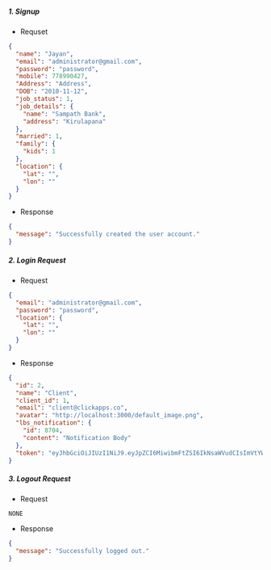 
##### 1. Signup 
- Requset
```json
{
  "name": "Jayan",
  "email": "administrator@gmail.com",
  "password": "password",
  "mobile": 778990427,
  "Address": "Address",
  "DOB": "2010-11-12",
  "job_status": 1,
  "job_details": {
    "name": "Sampath Bank",
    "address": "Kirulapana"
  },
  "married": 1,
  "family": {
    "kids": 1
  },
  "location": {
    "lat": "",
    "lon": ""
  }
}
```
- Response
```json
{
  "message": "Successfully created the user account."
}
```

##### 2. Login Request
- Request
```json
{
  "email": "administrator@gmail.com",
  "password": "password",
  "location": {
    "lat": "",
    "lon": ""
  }
}
```
- Response
```json
{
  "id": 2,
  "name": "Client",
  "client_id": 1,
  "email": "client@clickapps.co",
  "avatar": "http://localhost:3000/default_image.png",
  "lbs_notification": {
    "id": 8704,
    "content": "Notification Body"
  },
  "token": "eyJhbGciOiJIUzI1NiJ9.eyJpZCI6MiwibmFtZSI6IkNsaWVudCIsImVtYWlsIjoiY2xpZW50QGNsaWNrYXBwcy5jbyIsIm1vYmlsZSI6IjEyMzY1NDc4OSIsImltYWdlIjoiL2RlZmF1bHRfaW1hZ2UucG5nIiwiYWRtaW4iOmZhbHNlLCJpYXQiOjE1NDc5MjU0MzIsImV4cCI6MTU1MDUxNzQzMn0.4Vyjd7BG7v8AFSmGKmIs4VM2FBw3gOLn97Qdf6U4jxU"
}
```


##### 3. Logout Request
- Request
```
NONE 
```
- Response
```json
{
  "message": "Successfully logged out."
}
```